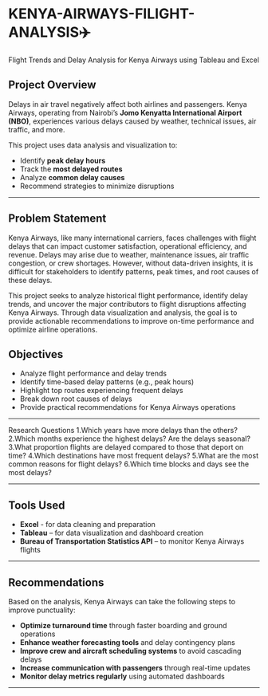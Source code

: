# KENYA-AIRWAYS-FILIGHT-ANALYSIS✈️
Flight Trends and Delay Analysis for Kenya Airways using Tableau and Excel

##  Project Overview

Delays in air travel negatively affect both airlines and passengers. Kenya Airways, operating from Nairobi’s **Jomo Kenyatta International Airport (NBO)**, experiences various delays caused by weather, technical issues, air traffic, and more. 

This project uses data analysis and visualization to:

- Identify **peak delay hours**
- Track the **most delayed routes**
- Analyze **common delay causes**
- Recommend strategies to minimize disruptions

---

 ##  Problem Statement
Kenya Airways, like many international carriers, faces challenges with flight delays that can impact customer satisfaction, operational efficiency, and revenue. Delays may arise due to weather, maintenance issues, air traffic congestion, or crew shortages. However, without data-driven insights, it is difficult for stakeholders to identify patterns, peak times, and root causes of these delays.

This project seeks to analyze historical flight performance, identify delay trends, and uncover the major contributors to flight disruptions affecting Kenya Airways. Through data visualization and analysis, the goal is to provide actionable recommendations to improve on-time performance and optimize airline operations.

##  Objectives

-  Analyze flight performance and delay trends
-  Identify time-based delay patterns (e.g., peak hours)
-  Highlight top routes experiencing frequent delays
-  Break down root causes of delays
-  Provide practical recommendations for Kenya Airways operations

---

 Research Questions 
1.Which years have more delays than the others?
2.Which months experience the highest delays? Are the delays seasonal?
3.What proportion flights are delayed compared to those that deport on time?
4.Which destinations have most frequent delays?
5.What are the most common reasons for flight delays?
6.Which time blocks and days see the most delays?



---

##  Tools Used
- **Excel** - for data cleaning and preparation
- **Tableau** – for data visualization and dashboard creation      
- **Bureau of Transportation Statistics API** – to monitor Kenya Airways flights  
    

---

##  Recommendations

Based on the analysis, Kenya Airways can take the following steps to improve punctuality:

-  **Optimize turnaround time** through faster boarding and ground operations    
-  **Enhance weather forecasting tools** and delay contingency plans  
-  **Improve crew and aircraft scheduling systems** to avoid cascading delays  
-  **Increase communication with passengers** through real-time updates  
-  **Monitor delay metrics regularly** using automated dashboards

---
